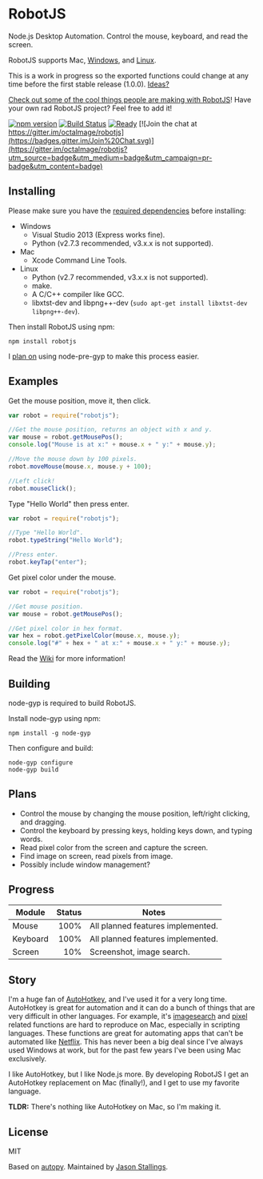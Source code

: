 RobotJS
========

Node.js Desktop Automation. Control the mouse, keyboard, and read the screen.

RobotJS supports Mac, [Windows](https://github.com/octalmage/robotjs/issues/2), and [Linux](https://github.com/octalmage/robotjs/issues/17).

This is a work in progress so the exported functions could change at any time before the first stable release (1.0.0). [Ideas?](https://github.com/octalmage/robotjs/issues/4)

[Check out some of the cool things people are making with  RobotJS](https://github.com/octalmage/robotjs/wiki/Projects-using-RobotJS)! Have your own rad RobotJS project? Feel free to add it!

[![npm version](https://img.shields.io/npm/v/robotjs.svg)](https://www.npmjs.com/package/robotjs) [![Build Status](https://travis-ci.org/octalmage/robotjs.svg)](https://travis-ci.org/octalmage/robotjs) [![Ready](https://badge.waffle.io/octalmage/robotjs.svg?label=ready&title=Ready)](http://waffle.io/octalmage/robotjs) [![Join the chat at https://gitter.im/octalmage/robotjs](https://badges.gitter.im/Join%20Chat.svg)](https://gitter.im/octalmage/robotjs?utm_source=badge&utm_medium=badge&utm_campaign=pr-badge&utm_content=badge)

## Installing

Please make sure you have the [required dependencies](https://github.com/TooTallNate/node-gyp/#installation) before installing:

* Windows
  * Visual Studio 2013 (Express works fine).
  * Python (v2.7.3 recommended, v3.x.x is not supported).
* Mac
  * Xcode Command Line Tools.
* Linux
  * Python (v2.7 recommended, v3.x.x is not supported).
  * make.
  * A C/C++ compiler like GCC.
  * libxtst-dev and libpng++-dev (`sudo apt-get install libxtst-dev libpng++-dev`).

Then install RobotJS using npm:

```
npm install robotjs
```
I [plan on](https://github.com/octalmage/robotjs/issues/64) using node-pre-gyp to make this process easier.

## Examples
Get the mouse position, move it, then click.

```JavaScript
var robot = require("robotjs");

//Get the mouse position, returns an object with x and y. 
var mouse = robot.getMousePos();
console.log("Mouse is at x:" + mouse.x + " y:" + mouse.y);

//Move the mouse down by 100 pixels.
robot.moveMouse(mouse.x, mouse.y + 100);

//Left click!
robot.mouseClick();
```

Type "Hello World" then press enter.

```JavaScript
var robot = require("robotjs");

//Type "Hello World".
robot.typeString("Hello World");

//Press enter. 
robot.keyTap("enter");
```
Get pixel color under the mouse. 

```JavaScript
var robot = require("robotjs");

//Get mouse position. 
var mouse = robot.getMousePos();

//Get pixel color in hex format. 
var hex = robot.getPixelColor(mouse.x, mouse.y);
console.log("#" + hex + " at x:" + mouse.x + " y:" + mouse.y);
```

Read the [Wiki](https://github.com/octalmage/robotjs/wiki) for more information!

## Building

node-gyp is required to build RobotJS.

Install node-gyp using npm:

```
npm install -g node-gyp
```

Then configure and build: 

```
node-gyp configure
node-gyp build
```

## Plans

* Control the mouse by changing the mouse position, left/right clicking, and dragging. 
* Control the keyboard by pressing keys, holding keys down, and typing words.
* Read pixel color from the screen and capture the screen. 
* Find image on screen, read pixels from image.
* Possibly include window management? 

## Progress

| Module        | Status        | Notes   |
| ------------- |-------------: | ------- |
| Mouse         | 100%           | All planned features implemented.       |
| Keyboard      | 100%           | All planned features implemented.       |
| Screen        | 10%            | Screenshot, image search.   |

## Story

I'm a huge fan of [AutoHotkey](http://www.autohotkey.com/), and I've used it for a very long time. AutoHotkey is great for automation and it can do a bunch of things that are very difficult in other languages. For example, it's [imagesearch](https://www.autohotkey.com/docs/commands/ImageSearch.htm) and [pixel](https://www.autohotkey.com/docs/commands/PixelGetColor.htm) related functions are hard to reproduce on Mac, especially in scripting languages. These functions are great for automating apps that can't be automated like [Netflix](http://blueshirtdesign.com/apps/autoflix/). This has never been a big deal since I've always used Windows at work, but for the past few years I've been using Mac exclusively. 

I like AutoHotkey, but I like Node.js more. By developing RobotJS I get an AutoHotkey replacement on Mac (finally!), and I get to use my favorite language. 

**TLDR:** There's nothing like AutoHotkey on Mac, so I'm making it. 

## License

MIT

Based on [autopy](https://github.com/msanders/autopy). 
Maintained by [Jason Stallings](http://jason.stallin.gs).
